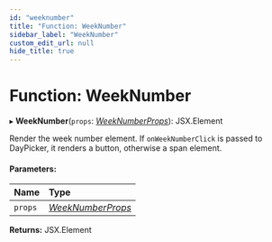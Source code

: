 ```yaml
---
id: "weeknumber"
title: "Function: WeekNumber"
sidebar_label: "WeekNumber"
custom_edit_url: null
hide_title: true
---
```


# Function: WeekNumber

▸ **WeekNumber**(`props`: [*WeekNumberProps*](../interfaces/weeknumberprops.md)): JSX.Element

Render the week number element. If `onWeekNumberClick` is passed to DayPicker, it
renders a button, otherwise a span element.

#### Parameters:

Name | Type |
:------ | :------ |
`props` | [*WeekNumberProps*](../interfaces/weeknumberprops.md) |

**Returns:** JSX.Element
